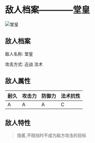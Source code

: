 # 敌人档案————堂皇

![堂皇](./eneIcons/堂皇.png)

## 敌人档案

敌人名称: 堂皇

攻击方式: 近战 法术

## 敌人属性

| 耐久      | 攻击力  | 防御力 | 法术抗性 |
|---------|------|-----|------|
| A | A | A | C |

## 敌人特性
> 隐匿,不阻挡时不成为敌方攻击的目标
